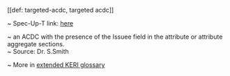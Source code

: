 [[def: targeted-acdc, targeted acdc]]

~ Spec-Up-T link: <a href='https://weboftrust.github.io/WOT-terms/docs/glossary/targeted-acdc'>here</a>

~ an ACDC with the presence of the Issuee field in the attribute or attribute aggregate sections.  
~ Source: Dr. S.Smith

~ More in <a href="https://weboftrust.github.io/WOT-terms/docs/glossary/targeted-acdc">extended KERI glossary</a>

